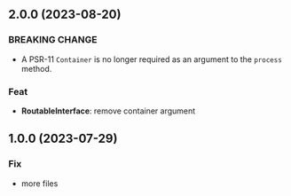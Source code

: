 ## 2.0.0 (2023-08-20)

### BREAKING CHANGE

- A PSR-11 `Container` is no longer required as an argument to the `process` method.

### Feat

- **RoutableInterface**: remove container argument

## 1.0.0 (2023-07-29)

### Fix

- more files
